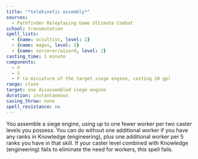 ```yaml
---
title: "*telekinetic assembly*"
sources:
  - Pathfinder Roleplaying Game Ultimate Combat
school: transmutation
spell_lists:
  - {name: occultist, level: 2}
  - {name: magus, level: 2}
  - {name: sorcerer/wizard, level: 2}
casting_time: 1 minute
components:
  - V
  - S
  - F (a miniature of the target siege engine, costing 10 gp)
range: close
target: one disassembled siege engine
duration: instantaneous
saving_throw: none
spell_resistance: no
---
```


You assemble a siege engine, using up to one fewer worker per two caster levels you possess. You can do without one additional worker if you have any ranks in Knowledge (engineering), plus one additional worker per 5 ranks you have in that skill. If your caster level combined with Knowledge (engineering) fails to eliminate the need for workers, this spell fails.

